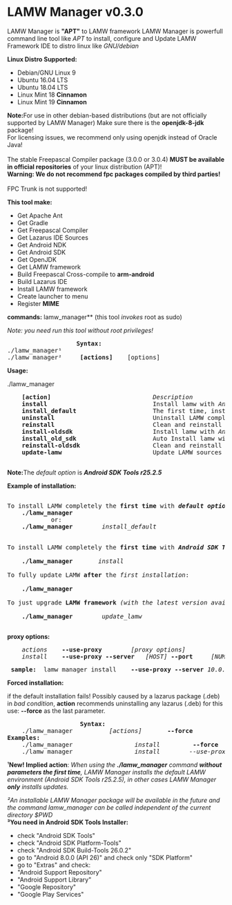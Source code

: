 # **LAMW Manager v0.3.0**

LAMW Manager is  **"APT"** to LAMW framework
LAMW Manager is powerfull   command line tool like *APT* to install, configure and Update LAMW Framework IDE
to distro linux like *GNU/debian*

**Linux Distro Supported:**

<ul>
	<li>Debian/GNU Linux 9</li>
	<li>Ubuntu 16.04 LTS</li>
	<li>Ubuntu 18.04 LTS</li>
	<li>Linux Mint 18 <strong>Cinnamon</strong></li>
	<li>Linux Mint 19 <strong>Cinnamon</strong></li>
</ul>		

<p>
	<strong>Note:</strong>For use in other debian-based distributions (but are not officially supported by LAMW Manager)
Make sure there is the <strong>openjdk-8-jdk</strong> package!
<br>For licensing issues, we recommend only using openjdk instead of Oracle Java!</br>
<br>The stable Freepascal Compiler package (3.0.0 or 3.0.4) <strong>MUST be available in official repositories</strong> of your linux distribution (APT)!
<br><strong>Warning: We do not recommend fpc packages compiled by third parties!</strong></br>
<br>FPC Trunk is not supported!</br>

</p>


**This tool make:**
<ul>
	<li>Get Apache Ant</li>
	<li>Get Gradle</li>
	<li>Get Freepascal Compiler</li>
	<li>Get Lazarus IDE Sources</li>
	<li>Get Android NDK</li>
	<li>Get Android SDK</li>
	<li>Get OpenJDK</li>
	<li>Get LAMW framework</li>
	<li>Build Freepascal Cross-compile to <strong>arm-android</strong></li>
	<li>Build Lazarus IDE</li>
	<li>Install LAMW framework</li>
	<li>Create launcher to menu</li>
	<li>Register <strong>MIME</strong> </li>
</ul>

**commands:**
	lamw_manager** (this tool *invokes* root as sudo) 

*Note: you need run this tool without root privileges!*


<p>
<pre>					<Strong>Syntax:</Strong>
./lamw_manager¹
./lamw_manager² 	<strong>[actions]</strong>    [options]
</pre>
</p>


**Usage:**

<p>
./lamw_manager
	<pre>
	<strong>[action]</strong>                            <em>Description</em>
	<strong>install</strong>                             Install lamw with <em>Android SDK Tools r26.1.1</em>
	<strong>install_default</strong>                     The first time, install LAMW with <strong>default option</strong>, in other cases only install updates.                                                   
	<strong>uninstall</strong>                           Uninstall LAMW completely and erase all settings.
	<strong>reinstall</strong>                           Clean and reinstall <em>LAMW IDE with Android SDK Tools r26.1.1</em>
	<strong>install-oldsdk</strong>                      Install lamw with <em>Android SDK Tools r25.2.5³ GUI</em>
	<strong>install_old_sdk</strong>                     Auto Install lamw with <strong><em>Android SDK Tools r25.2.5 CLI</em></strong>
	<strong>reinstall-oldsdk</strong>                    Clean and reinstall lamw with <em>Android SDK Tools r25.2.5</em>
	<strong>update-lamw</strong>                         Update LAMW sources and rebuild Lazarus IDE
	</pre>
	<strong>Note:</strong>The <em>default option</em> is <strong><em>Android SDK Tools r25.2.5</em></strong>
</p>


<strong>Example of installation:</strong>
<pre> 
To install LAMW completely the <strong>first time</strong> with <strong><em>default option</em></strong>:
	<strong>./lamw_manager</strong>
			or:
	<strong>./lamw_manager</strong>        <em>install_default</em>

<br>To install LAMW completely the <strong>first time</strong> with <strong><em>Android SDK Tools r26.1.1:</em></strong></br>
	<strong>./lamw_manager</strong>       <em>install</em>
<br>To fully update LAMW <strong>after</strong> the <em>first installation</em>:</br>
	<strong>./lamw_manager</strong>
<br>To just upgrade <strong>LAMW framework</strong> <em>(with the latest version available in git)</em></br>
	<strong>./lamw_manager</strong>        <em>update_lamw</em>

</pre>
</p>




**proxy options:**
<p>
	<pre>
	<em>actions</em>    <strong>--use-proxy</strong> 		<em>[proxy options]</em>
	<em>install</em>    <strong>--use-proxy --server</strong>	<em>[HOST]</em> <strong>--port</strong> 	<em>[NUMBER]</em>
</pre>
</p>

<pre> <strong>sample:</strong>	lamw_manager install	<strong>--use-proxy	--server</strong> <em>10.0.16.1</em>	<strong>--port</strong>	<em>3128</em> </pre>

**Forced installation:**

<p>
	if the default installation fails!
	Possibly caused by a lazarus package (.deb) in <em>bad condition</em>, <strong>action</strong> recommends uninstalling any lazarus 
	(.deb) for this use: <strong>--force</strong> as the last parameter.
</p>

<p>
	<pre>
					<strong>Syntax:</strong>
	./lamw_manager 			<em>[actions]</em>       <strong>--force</strong>
<strong>Examples:</strong>					 
	./lamw_manager                 <em>install</em>         <strong>--force</strong>
	./lamw_manager                 <em>install</em>        <em>--use-proxy --server 10.0.16.1 --port 3128</em> <strong>--force</strong>
</pre>
</p>

¹<strong>New!
Implied action</strong>:
<em>When using the <strong>./lamw_manager</strong> command <strong>without parameters the first time</strong>, LAMW Manager installs the default LAMW environment (Android SDK Tools r25.2.5), in other cases LAMW Manager <strong>only</strong> installs updates.</em>


<p>
	<em>²An installable LAMW Manager package will be available in the future and the command lamw_manager can be called independent of the current directory $PWD</em>
	<br><strong>³You need in Android SDK Tools Installer:</strong></br>
	<ul>
	<li>check "Android SDK Tools"</li>
	<li>check "Android SDK Platform-Tools"</li>			
	<li>check "Android SDK Build-Tools 26.0.2"</li>  	
	<li>go to "Android 8.0.0 (API 26)" and check only "SDK Platform"</li>
	<li>go to "Extras" and check:</li> 
	<li>		"Android Support Repository"</li>				
	<li>		"Android Support Library"</li>				
	<li>		"Google Repository"</li>
	<li>		"Google Play Services" </li>
	</ul>																
</p>


